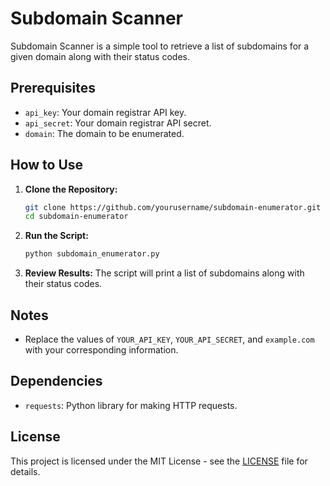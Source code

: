 # Subdomain Scanner

Subdomain Scanner is a simple tool to retrieve a list of subdomains for a given domain along with their status codes.

## Prerequisites
- `api_key`: Your domain registrar API key.
- `api_secret`: Your domain registrar API secret.
- `domain`: The domain to be enumerated.

## How to Use
1. **Clone the Repository:**
    ```bash
    git clone https://github.com/yourusername/subdomain-enumerator.git
    cd subdomain-enumerator
    ```
2. **Run the Script:**
    ```bash
    python subdomain_enumerator.py
    ```
3. **Review Results:**
    The script will print a list of subdomains along with their status codes.

## Notes

- Replace the values of `YOUR_API_KEY`, `YOUR_API_SECRET`, and `example.com` with your corresponding information.
    
## Dependencies
- `requests`: Python library for making HTTP requests.

## License
This project is licensed under the MIT License - see the [LICENSE](LICENSE) file for details.
